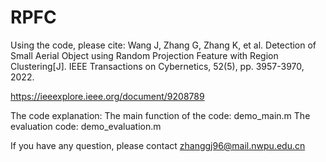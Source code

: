 # RPFC

Using the code, please cite:
Wang J, Zhang G, Zhang K, et al. Detection of Small Aerial Object using Random Projection Feature with Region Clustering[J]. IEEE Transactions on Cybernetics, 52(5), pp. 3957-3970, 2022.

https://ieeexplore.ieee.org/document/9208789

The code explanation: The main function of the code: demo_main.m
The evaluation code: demo_evaluation.m

If you have any question, please contact zhanggj96@mail.nwpu.edu.cn
